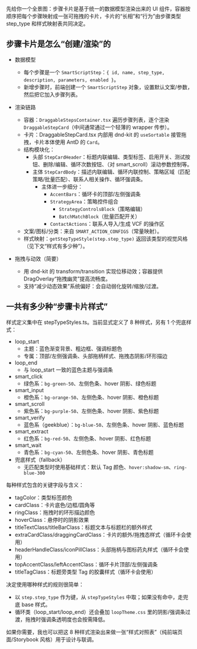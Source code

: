 先给你一个全景图：步骤卡片是基于统一的数据模型渲染出来的 UI 组件，容器按顺序把每个步骤映射成一张可拖拽的卡片，卡片的“长相”和“行为”由步骤类型 step_type 和样式映射表共同决定。

## 步骤卡片是怎么“创建/渲染”的

- 数据模型

  - 每个步骤是一个 `SmartScriptStep`：`{ id, name, step_type, description, parameters, enabled }`。
  - 新增步骤时，前端创建一个 `SmartScriptStep` 对象，设置默认文案/参数，然后把它加入步骤列表。

- 渲染链路

  - 容器：`DraggableStepsContainer.tsx` 遍历步骤列表，逐个渲染 `DraggableStepCard`（中间通常通过一个轻薄的 wrapper 传参）。
  - 卡片：DraggableStepCard.tsx 内部用 dnd-kit 的 `useSortable` 接管拖拽，卡片本体使用 AntD 的 `Card`。
  - 结构模块化：
    - 头部 `StepCardHeader`：标题内联编辑、类型标签、启用开关、测试按钮、删除/编辑、循环次数按钮、（对 smart_scroll）滚动参数控制等。
    - 主体 `StepCardBody`：描述内联编辑、循环内联控制、策略区域（匹配策略/批量匹配）、联系人相关操作、循环强调条。
      - 主体进一步细分：
        - `AccentBars`：循环卡的顶部/左侧强调条
        - `StrategyArea`：策略控件组合
          - `StrategyControlsBlock`（策略编辑）
          - `BatchMatchBlock`（批量匹配开关）
        - `ContactActions`：联系人导入/生成 VCF 的操作区
  - 文案/图标/分类：来自 `SMART_ACTION_CONFIGS`（常量映射）。
  - 样式映射：`getStepTypeStyle(step.step_type)` 返回该类型的视觉风格（见下文“样式有多少种”）。

- 拖拽与动效（简要）
  - 用 dnd-kit 的 transform/transition 实现位移动效；容器提供 DragOverlay“拖拽幽灵”提高流畅度。
  - 支持“减少动态效果”系统偏好：会自动弱化旋转/缩放/过渡。

## 一共有多少种“步骤卡片样式”

样式定义集中在 stepTypeStyles.ts。当前显式定义了 8 种样式，另有 1 个兜底样式：

- loop_start
  - 主题：蓝色渐变背景、粗边框、强调标题色
  - 专属：顶部/左侧强调条、头部拖柄样式、拖拽态阴影/环形描边
- loop_end
  - 与 loop_start 一致的蓝色主题与强调条
- smart_click
  - 绿色系：`bg-green-50`、左侧色条、hover 阴影、绿色标题
- smart_input
  - 橙色系：`bg-orange-50`、左侧色条、hover 阴影、橙色标题
- smart_scroll
  - 紫色系：`bg-purple-50`、左侧色条、hover 阴影、紫色标题
- smart_verify
  - 蓝色系（geekblue）：`bg-blue-50`、左侧色条、hover 阴影、蓝色标题
- smart_extract
  - 红色系：`bg-red-50`、左侧色条、hover 阴影、红色标题
- smart_wait
  - 青色系：`bg-cyan-50`、左侧色条、hover 阴影、青色标题
- 兜底样式（fallback）
  - 无匹配类型时使用基础样式：默认 Tag 颜色、`hover:shadow-sm`、`ring-blue-300`

每种样式包含的关键字段与含义：

- tagColor：类型标签颜色
- cardClass：卡片底色/边框/圆角等
- ringClass：拖拽时的环形描边颜色
- hoverClass：悬停时的阴影效果
- titleTextClass/titleBarClass：标题文本与标题栏的额外样式
- extraCardClass/draggingCardClass：卡片的额外/拖拽态样式（循环卡会使用）
- headerHandleClass/iconPillClass：头部拖柄与图标药丸样式（循环卡会使用）
- topAccentClass/leftAccentClass：循环卡片顶部/左侧强调条
- titleTagClass：标题旁类型 Tag 的胶囊样式（循环卡会使用）

决定使用哪种样式的规则很简单：

- 以 `step.step_type` 作为键，从 `stepTypeStyles` 中取；如果没有命中，走兜底 base 样式。
- 循环类（loop_start/loop_end）还会叠加 `loopTheme.css` 里的阴影/强调条过渡，拖拽时强调条透明度也会按需降低。

如果你需要，我也可以把这 8 种样式渲染出来做一张“样式对照表”（纯前端页面/Storybook 风格）用于设计与联调。
